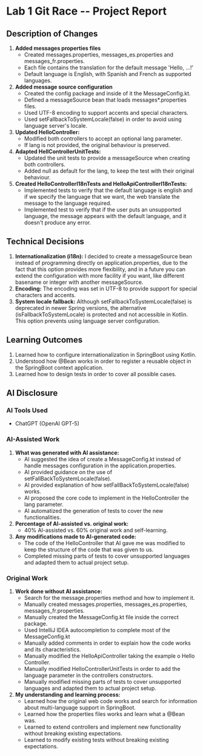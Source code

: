 # Lab 1 Git Race -- Project Report

## Description of Changes
1. **Added messages properties files**
   - Created messages.properties, messages_es.properties and messages_fr.properties.
   - Each file contains the translation for the default message 'Hello, ...!'
   - Default language is English, with Spanish and French as supported languages.
2. **Added message source configuration**
    - Created the config package and inside of it the MessageConfig.kt.
    - Defined a messageSource bean that loads messages*.properties files.
    - Used UTF-8 encoding to support accents and special characters.
    - Used setFallbackToSystemLocale(false) in order to avoid using language server's locale.
3. **Updated HelloController:**
    - Modified both controllers to accept an optional lang parameter.
    - If lang is not provided, the original behaviour is preserved.
4. **Adapted HellControllerUnitTests:**
    - Updated the unit tests to provide a messageSource when creating both controllers.
    - Added null as default for the lang, to keep the test with their original behaviour.
5. **Created HelloControllerI18nTests and HelloApiControllerI18nTests:**
    - Implemented tests to verify that the default language is english and if we specify the language that we want, the 
    web translate the message to the language required.
    - Implemented test to verify that if the user puts an unsupported language, the message appears with the default
    language, and it doesn't produce any error.

## Technical Decisions
1. **Internationalization (i18n):**
    I decided to create a messageSource bean instead of programming directly on application.properties, due to the fact 
    that this option provides more flexibility, and in a future you can extend the configuration with more facility if 
    you want, like different basename or integer with another messageSource.
2. **Encoding:**
    The encoding was set in UTF-8 to provide support for special characters and accents.
3. **System locale fallback:**
    Although setFallbackToSystemLocale(false) is deprecated in newer Spring versions, the alternative 
    (isFallbackToSystemLocale) is protected and not accessible in Kotlin. This option prevents using language server 
    configuration.

## Learning Outcomes
1. Learned how to configure internationalization in SpringBoot using Kotlin.
2. Understood how @Bean works in order to register a reusable object in the SpringBoot context application.
3. Learned how to design tests in order to cover all possible cases.

## AI Disclosure
### AI Tools Used
- ChatGPT (OpenAI GPT-5)

### AI-Assisted Work
1. **What was generated with AI assistance:**
    - AI suggested the idea of create a MessageConfig.kt instead of handle messages configuration in the
      application.properties.
    - AI provided guidance on the use of setFallBackToSystemLocale(false).
    - AI provided explanation of how setFallBackToSystemLocale(false) works.
    - AI proposed the core code to implement in the HelloController the lang parameter.
    - AI automatized the generation of tests to cover the new functionalities.
2. **Percentage of AI-assisted vs. original work:**
    - 40% AI-assisted vs. 60% original work and self-learning.
3. **Any modifications made to AI-generated code:**
    - The code of the HelloController that AI gave me was modified to keep the structure of the code that was given 
    to us.
   - Completed missing parts of tests to cover unsupported languages and adapted them to actual project setup.

### Original Work
1. **Work done without AI assistance:**
    - Search for the message.properties method and how to implement it.
    - Manually created messages.properties, messages_es.properties, messages_fr.properties.
    - Manually created the MessageConfig.kt file inside the correct package.
    - Used IntelliJ IDEA autocompletion to complete most of the MessageConfig.kt
    - Manually added comments in order to explain how the code works and its characteristics.
    - Manually modified the HelloApiController taking the example o Hello Controller.
    - Manually modified HelloControllerUnitTests in order to add the language parameter in the controllers constructors.
    - Manually modified missing parts of tests to cover unsupported languages and adapted them to actual project setup.
2. **My understanding and learning process:**
    - Learned how the original web code works and search for information about multi-language support in SpringBoot.
    - Learned how the properties files works and learn what a @Bean was.
    - Learned to extend controllers and implement new functionality without breaking existing expectations.
    - Learned to modify existing tests without breaking existing expectations.
    